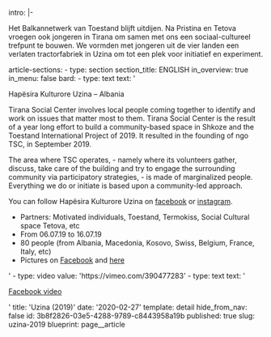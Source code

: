 intro: |-
  <p>Het Balkannetwerk van Toestand blijft uitdijen. Na Pristina en Tetova vroegen ook jongeren in Tirana om samen met ons een sociaal-cultureel trefpunt te bouwen. We vormden met jongeren uit de vier landen een verlaten tractorfabriek in Uzina om tot een plek voor initiatief en experiment.<br>
  </p>
article-sections:
  -
    type: section
    section_title: ENGLISH
    in_overview: true
    in_menu: false
    bard:
      -
        type: text
        text: '<p>Hapësira Kulturore Uzina – Albania</p><p>Tirana Social Center involves local people coming together to identify and work on issues that matter most to them. Tirana Social Center is the result of a year long effort to build a community-based space in Shkoze and the Toestand International Project of 2019. It resulted in the founding of ngo TSC, in September 2019. &nbsp;</p><p>The area where TSC operates, - namely where its volunteers gather, discuss, take care of the building and try to engage the surrounding community via participatory strategies, - is made of marginalized people. Everything we do or initiate is based upon a community-led approach. </p><p>You can follow Hapësira Kulturore Uzina on <a href="https://www.facebook.com/uzinaculturalspace/">facebook</a> or <a href="https://www.instagram.com/uzina.space/">instagram</a>.</p><ul><li>Partners: Motivated individuals, Toestand, Termokiss, Social Cultural space Tetova, etc</li><li>From 06.07.19 to 16.07.19</li><li>80 people (from Albania, Macedonia, Kosovo, Swiss, Belgium, France, Italy, etc)</li><li>Pictures on <a href="https://www.facebook.com/Toestand/photos/?tab=album&amp;album_id=2387618634619443" target="_blank">Facebook</a>&nbsp;and <a href="https://www.facebook.com/pg/Toestand/photos/?tab=album&amp;album_id=2345193758861931" target="_blank">here</a></li></ul>'
      -
        type: video
        value: 'https://vimeo.com/390477283'
      -
        type: text
        text: '<p><a href="https://www.facebook.com/watch/?v=197168878242480" target="_blank">Facebook video</a></p>'
title: 'Uzina (2019)'
date: '2020-02-27'
template: detail
hide_from_nav: false
id: 3b8f2826-03e5-4288-9789-c8443958a19b
published: true
slug: uzina-2019
blueprint: page__article
